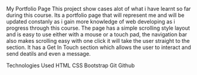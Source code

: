 My Portfolio Page
This project show cases alot of what i have learnt so far during this course. Its a portfolio page that will represent me and will be updated constanly as i gain more knowledge of web developing as i progress through this course. The page has a simple scrolling style layout and is easy to use either with a mouse or a touch pad, the navigation bar also makes scrolling easy with one click it will take the user straight to the section. It has a Get In Touch section which allows the user to interact and send deatils and even a message.

Technologies Used
HTML
CSS
Bootstrap
Git
Github




